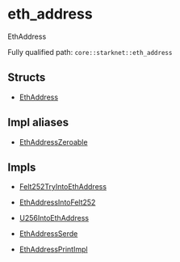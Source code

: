 # eth_address

EthAddress

Fully qualified path: `core::starknet::eth_address`

## Structs

- [EthAddress](./core-starknet-eth_address-EthAddress.md)

## Impl aliases

- [EthAddressZeroable](./core-starknet-eth_address-EthAddressZeroable.md)

## Impls

- [Felt252TryIntoEthAddress](./core-starknet-eth_address-Felt252TryIntoEthAddress.md)

- [EthAddressIntoFelt252](./core-starknet-eth_address-EthAddressIntoFelt252.md)

- [U256IntoEthAddress](./core-starknet-eth_address-U256IntoEthAddress.md)

- [EthAddressSerde](./core-starknet-eth_address-EthAddressSerde.md)

- [EthAddressPrintImpl](./core-starknet-eth_address-EthAddressPrintImpl.md)

